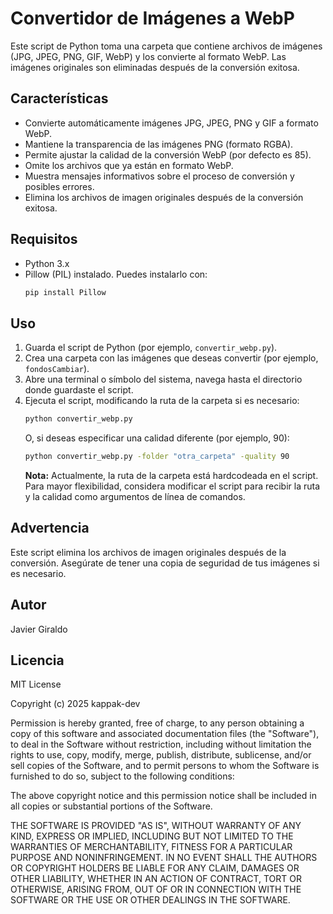 # Convertidor de Imágenes a WebP

Este script de Python toma una carpeta que contiene archivos de imágenes (JPG, JPEG, PNG, GIF, WebP) y los convierte al formato WebP. Las imágenes originales son eliminadas después de la conversión exitosa.

## Características

* Convierte automáticamente imágenes JPG, JPEG, PNG y GIF a formato WebP.
* Mantiene la transparencia de las imágenes PNG (formato RGBA).
* Permite ajustar la calidad de la conversión WebP (por defecto es 85).
* Omite los archivos que ya están en formato WebP.
* Muestra mensajes informativos sobre el proceso de conversión y posibles errores.
* Elimina los archivos de imagen originales después de la conversión exitosa.

## Requisitos

* Python 3.x
* Pillow (PIL) instalado. Puedes instalarlo con:
    ```bash
    pip install Pillow
    ```

## Uso

1.  Guarda el script de Python (por ejemplo, `convertir_webp.py`).
2.  Crea una carpeta con las imágenes que deseas convertir (por ejemplo, `fondosCambiar`).
3.  Abre una terminal o símbolo del sistema, navega hasta el directorio donde guardaste el script.
4.  Ejecuta el script, modificando la ruta de la carpeta si es necesario:
    ```bash
    python convertir_webp.py
    ```
    O, si deseas especificar una calidad diferente (por ejemplo, 90):
    ```bash
    python convertir_webp.py -folder "otra_carpeta" -quality 90
    ```
    **Nota:** Actualmente, la ruta de la carpeta está hardcodeada en el script. Para mayor flexibilidad, considera modificar el script para recibir la ruta y la calidad como argumentos de línea de comandos.

## Advertencia

Este script elimina los archivos de imagen originales después de la conversión. Asegúrate de tener una copia de seguridad de tus imágenes si es necesario.

## Autor

Javier Giraldo

## Licencia

MIT License

Copyright (c) 2025 kappak-dev

Permission is hereby granted, free of charge, to any person obtaining a copy
of this software and associated documentation files (the "Software"), to deal
in the Software without restriction, including without limitation the rights
to use, copy, modify, merge, publish, distribute, sublicense, and/or sell
copies of the Software, and to permit persons to whom the Software is
furnished to do so, subject to the following conditions:

The above copyright notice and this permission notice shall be included in all
copies or substantial portions of the Software.

THE SOFTWARE IS PROVIDED "AS IS", WITHOUT WARRANTY OF ANY KIND, EXPRESS OR
IMPLIED, INCLUDING BUT NOT LIMITED TO THE WARRANTIES OF MERCHANTABILITY,
FITNESS FOR A PARTICULAR PURPOSE AND NONINFRINGEMENT. IN NO EVENT SHALL THE
AUTHORS OR COPYRIGHT HOLDERS BE LIABLE FOR ANY CLAIM, DAMAGES OR OTHER
LIABILITY, WHETHER IN AN ACTION OF CONTRACT, TORT OR OTHERWISE, ARISING FROM,
OUT OF OR IN CONNECTION WITH THE SOFTWARE OR THE USE OR OTHER DEALINGS IN THE
SOFTWARE.